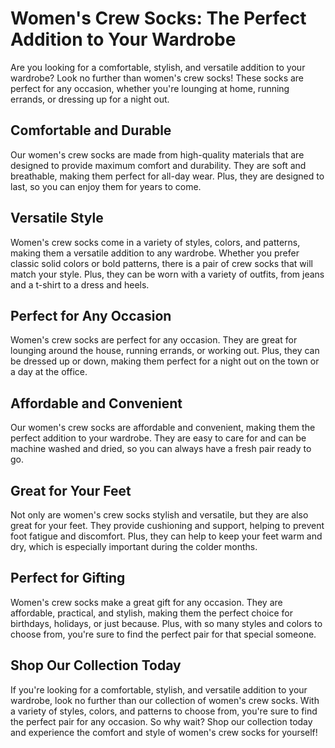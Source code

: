 # Women's Crew Socks: The Perfect Addition to Your Wardrobe

Are you looking for a comfortable, stylish, and versatile addition to your wardrobe? Look no further than women's crew socks! These socks are perfect for any occasion, whether you're lounging at home, running errands, or dressing up for a night out.

## Comfortable and Durable

Our women's crew socks are made from high-quality materials that are designed to provide maximum comfort and durability. They are soft and breathable, making them perfect for all-day wear. Plus, they are designed to last, so you can enjoy them for years to come.

## Versatile Style

Women's crew socks come in a variety of styles, colors, and patterns, making them a versatile addition to any wardrobe. Whether you prefer classic solid colors or bold patterns, there is a pair of crew socks that will match your style. Plus, they can be worn with a variety of outfits, from jeans and a t-shirt to a dress and heels.

## Perfect for Any Occasion

Women's crew socks are perfect for any occasion. They are great for lounging around the house, running errands, or working out. Plus, they can be dressed up or down, making them perfect for a night out on the town or a day at the office.

## Affordable and Convenient

Our women's crew socks are affordable and convenient, making them the perfect addition to your wardrobe. They are easy to care for and can be machine washed and dried, so you can always have a fresh pair ready to go.

## Great for Your Feet

Not only are women's crew socks stylish and versatile, but they are also great for your feet. They provide cushioning and support, helping to prevent foot fatigue and discomfort. Plus, they can help to keep your feet warm and dry, which is especially important during the colder months.

## Perfect for Gifting

Women's crew socks make a great gift for any occasion. They are affordable, practical, and stylish, making them the perfect choice for birthdays, holidays, or just because. Plus, with so many styles and colors to choose from, you're sure to find the perfect pair for that special someone.

## Shop Our Collection Today

If you're looking for a comfortable, stylish, and versatile addition to your wardrobe, look no further than our collection of women's crew socks. With a variety of styles, colors, and patterns to choose from, you're sure to find the perfect pair for any occasion. So why wait? Shop our collection today and experience the comfort and style of women's crew socks for yourself!